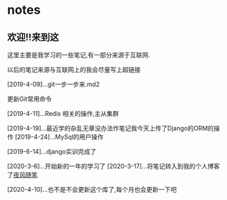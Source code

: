 # notes
## **欢迎!!来到这**

这里主要是我学习的一些笔记,有一部分来源于互联网.

以后的笔记来源与互联网上的我会尽量写上超链接

[2019-4-09]...git一步一步来.md2

更新Git常用命令

[2019-4-11]...Redis 相关的操作,主从集群

[2019-4-19]...最近学的杂乱无章没办法作笔记我今天上传了Django的ORM的操作
[2019-4-24]...MySql的用户操作

[2019-6-14]...django实训完成了

[2020-3-6]...开始新的一年的学习了
[2020-3-17]...将笔记转入到我的个人博客了[夜风随笔](http://yefeng.wang)

[2020-4-10]...也不是不会更新这个库了,每个月也会更新一下吧